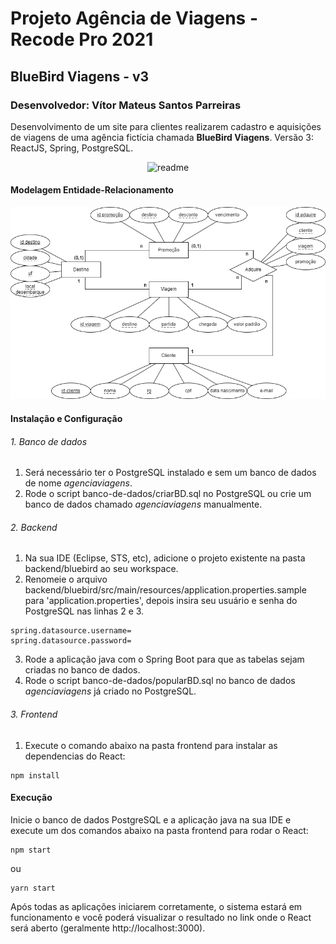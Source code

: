 # Projeto Agência de Viagens - Recode Pro 2021
## BlueBird Viagens - v3
### Desenvolvedor: Vítor Mateus Santos Parreiras

Desenvolvimento de um site para clientes realizarem cadastro e aquisições de viagens de uma agência fictícia chamada **BlueBird Viagens**. Versão 3: ReactJS, Spring, PostgreSQL.

<div align="center">
  <img alt="readme" title="readme" src="./media/readme.gif"/>
</div>

#### Modelagem Entidade-Relacionamento
![Modelagem Entidade-Relacionamento](./banco-de-dados/modelagem_ER.png)

#### Instalação e Configuração

###### 1. Banco de dados
1. Será necessário ter o PostgreSQL instalado e sem um banco de dados de nome *agenciaviagens*.
2. Rode o script banco-de-dados/criarBD.sql no PostgreSQL ou crie um banco de dados chamado *agenciaviagens* manualmente.

###### 2. Backend
1. Na sua IDE (Eclipse, STS, etc), adicione o projeto existente na pasta backend/bluebird ao seu workspace.
2. Renomeie o arquivo backend/bluebird/src/main/resources/application.properties.sample para 'application.properties', depois insira seu usuário e senha do PostgreSQL nas linhas 2 e 3.
```
spring.datasource.username=
spring.datasource.password=
```
3. Rode a aplicação java com o Spring Boot para que as tabelas sejam criadas no banco de dados.
4. Rode o script banco-de-dados/popularBD.sql no banco de dados *agenciaviagens* já criado no PostgreSQL.

###### 3. Frontend
1. Execute o comando abaixo na pasta frontend para instalar as dependencias do React:
```
npm install
```

#### Execução
Inicie o banco de dados PostgreSQL e a aplicação java na sua IDE e execute um dos comandos abaixo na pasta frontend para rodar o React:
```
npm start
```
ou

```
yarn start
```
Após todas as aplicações iniciarem corretamente, o sistema estará em funcionamento e você poderá visualizar o resultado no link onde o React será aberto (geralmente http://localhost:3000).